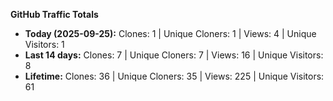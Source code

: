 
**GitHub Traffic Totals**

- **Today (2025-09-25):** Clones: 1 | Unique Cloners: 1 | Views: 4 | Unique Visitors: 1
- **Last 14 days:** Clones: 7 | Unique Cloners: 7 | Views: 16 | Unique Visitors: 8
- **Lifetime:** Clones: 36 | Unique Cloners: 35 | Views: 225 | Unique Visitors: 61
